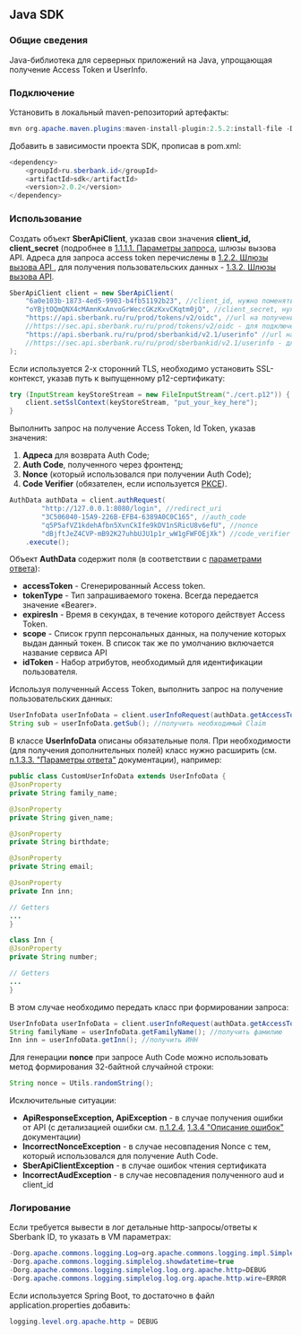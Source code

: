 
## Java SDK

### Общие сведения

Java-библиотека для серверных приложений на Java, упрощающая получение Access Token и UserInfo.

### Подключение

Установить в локальный maven-репозиторий артефакты:

```java
mvn org.apache.maven.plugins:maven-install-plugin:2.5.2:install-file -Dfile=sdk-2.0.2.jar -Djavadoc=sdk-2.0.2-javadoc.jar
```

Добавить в зависимости проекта SDK, прописав в pom.xml:

```java
<dependency>
    <groupId>ru.sberbank.id</groupId>
    <artifactId>sdk</artifactId>
    <version>2.0.2</version>
</dependency>
```

### Использование

Создать объект **SberApiClient**, указав свои значения **client_id, client_secret** (подробнее в [1.1.1.1. Параметры запроса](https://confluence.sberbank.ru/pages/viewpage.action?pageId=5967418110), шлюзы вызова API. Адреса для запроса access token перечислены в [1.2.2. Шлюзы вызова API ](https://confluence.sberbank.ru/pages/viewpage.action?pageId=6163174647), для получения пользовательских данных - [1.3.2. Шлюзы вызова API](https://confluence.sberbank.ru/pages/viewpage.action?pageId=6163176050).

```java
SberApiClient client = new SberApiClient(
    "6a0e103b-1873-4ed5-9903-b4fb51192b23", //client_id, нужно поменять на свой
    "oYBjtOQmQNX4cMAmnKxAnvoGrWeccGKzKxvCKqtm0jQ", //client_secret, нужно поменять на свой
    "https://api.sberbank.ru/ru/prod/tokens/v2/oidc", //url на получение access token (для подключений через двусторонний TLS)
	//https://sec.api.sberbank.ru/ru/prod/tokens/v2/oidc - для подключений через ФПСУ
    "https://api.sberbank.ru/ru/prod/sberbankid/v2.1/userinfo" //url на получение пользовательских данных (для подключений через двусторонний TLS)
	//https://sec.api.sberbank.ru/ru/prod/sberbankid/v2.1/userinfo - для подключений через ФПСУ
);
```

Если используется 2-х сторонний TLS, необходимо установить SSL-контекст, указав путь к выпущенному p12-сертификату:

```java
try (InputStream keyStoreStream = new FileInputStream("./cert.p12")) {
    client.setSslContext(keyStoreStream, "put_your_key_here");
}
```

Выполнить запрос на получение Access Token, Id Token, указав значения:

1. **Адреса** для возврата Auth Code;
2. **Auth Code**, полученного через фронтенд;
3. **Nonce** (который использовался при получении Auth Code);
4. **Code Verifier** (обязателен, если используется [PKCE](https://confluence.sberbank.ru/pages/viewpage.action?pageId=5967418110)).

```java
AuthData authData = client.authRequest(
	    "http://127.0.0.1:8080/login", //redirect_uri
	    "3C506040-15A9-226B-EFB4-6389A0C0C165", //auth_code
	    "q5P5afVZ1kdehAfbn5XvnCkIfe9kDV1nSRicU8v6efU", //nonce
	    "dBjftJeZ4CVP-mB92K27uhbUJU1p1r_wW1gFWFOEjXk") //code_verifier (опционально)
	.execute();
```

Объект **AuthData** содержит поля (в соответствии с [параметрами ответа](https://confluence.sberbank.ru/pages/viewpage.action?pageId=6163174809)):
- **accessToken** - Сгенерированный Access token.
- **tokenType** - Тип запрашиваемого токена. Всегда передается значение «Bearer».
- **expiresIn** - Время в секундах, в течение которого действует Access Token.
- **scope** - Список групп персональных данных, на получение которых выдан данный токен. В список так же по умолчанию включается название сервиса API
- **idToken** - Набор атрибутов, необходимый для идентификации пользователя.

Используя полученный Access Token, выполнить запрос на получение пользовательских данных:

```java
UserInfoData userInfoData = client.userInfoRequest(authData.getAccessToken()).execute();
String sub = userInfoData.getSub(); //получить необходимый Claim
```

В классе **UserInfoData** описаны обязательные поля. При необходимости (для получения дополнительных полей) класс нужно расширить (см. [п.1.3.3. "Параметры ответа"](https://confluence.sberbank.ru/pages/viewpage.action?pageId=6163176151) документации), например:

```java
public class CustomUserInfoData extends UserInfoData {
@JsonProperty
private String family_name;

@JsonProperty
private String given_name;

@JsonProperty
private String birthdate;

@JsonProperty
private String email;

@JsonProperty
private Inn inn;

// Getters
...
}

class Inn {
@JsonProperty
private String number;

// Getters
...
}
```

В этом случае необходимо передать класс при формировании запроса:

```java
UserInfoData userInfoData = client.userInfoRequest(authData.getAccessToken(), CustomUserInfoData.class).execute();
String familyName = userInfoData.getFamilyName(); //получить фамилию
Inn inn = userInfoData.getInn(); //получить ИНН
```

Для генерации **nonce** при запросе Auth Code можно использовать метод формирования 32-байтной случайной строки:

```java
String nonce = Utils.randomString();
```

Исключительные ситуации:
- **ApiResponseException, ApiException** - в случае получения ошибки от API (с детализацией ошибки см. [п.1.2.4](https://confluence.sberbank.ru/pages/viewpage.action?pageId=6163175049), [1.3.4 "Описание ошибок"](https://confluence.sberbank.ru/pages/viewpage.action?pageId=6163177200) документации)
- **IncorrectNonceException** - в случае несовпадения Nonce с тем, который использовался для получение Auth Code.
- **SberApiClientException** - в случае ошибок чтения сертификата
- **IncorrectAudException** - в случае несовпадения полученного aud и client_id

### Логирование

Если требуется вывести в лог детальные http-запросы/ответы к Sberbank ID, то указать в VM параметрах:

```java
-Dorg.apache.commons.logging.Log=org.apache.commons.logging.impl.SimpleLog
-Dorg.apache.commons.logging.simplelog.showdatetime=true
-Dorg.apache.commons.logging.simplelog.log.org.apache.http=DEBUG
-Dorg.apache.commons.logging.simplelog.log.org.apache.http.wire=ERROR
```

Если используется Spring Boot, то достаточно в файл application.properties добавить:

```java
logging.level.org.apache.http = DEBUG
```


